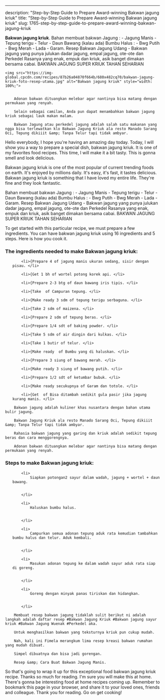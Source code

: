 ---
description: "Step-by-Step Guide to Prepare Award-winning Bakwan jagung kriuk"
title: "Step-by-Step Guide to Prepare Award-winning Bakwan jagung kriuk"
slug: 1765-step-by-step-guide-to-prepare-award-winning-bakwan-jagung-kriuk

<p>
	<strong>Bakwan jagung kriuk</strong>. 
	Bahan membuat bakwan Jagung : - Jagung Manis - Tepung terigu - Telur - Daun Bawang (kalau ada) Bumbu Halus : - Bwg Putih - Bwg Merah - Lada - Garam. Resep Bakwan Jagung Udang - Bakwan jagung yang punya julukan dadar jagung, empal jagung, ote-ote dan Perkedel Rasanya yang enak, empuk dan kriuk, asik banget dimakan bersama cabai. BAKWAN JAGUNG SUPER KRIUK TAHAN SEHARIAN
</p>
<p>
	
	<img src="https://img-global.cpcdn.com/recipes/87b26a04870f664b/680x482cq70/bakwan-jagung-kriuk-foto-resep-utama.jpg" alt="Bakwan jagung kriuk" style="width: 100%;">
	
	
		Adonan bakwan dituangkan melebar agar nantinya bisa matang dengan permukaan yang renyah.
	
		Selain sebagai camilan, Anda pun dapat menambahkan bakwan jagung kriuk sebagai lauk makan malam.
	
		Bakwan Jagung atau perkedel jagung adalah salah satu makanan yang ngga bisa terlewatkan klo Bakwan Jagung Kriuk ala resto Manado Sarang Oci, Tepung dikiiit &amp; Tanpa Telur tapi tidak ambyar.
	
</p>
<p>
	Hello everybody, I hope you're having an amazing day today. Today, I will show you a way to prepare a special dish, bakwan jagung kriuk. It is one of my favorites food recipes. This time, I will make it a bit tasty. This is gonna smell and look delicious.
</p>
	
<p>
	Bakwan jagung kriuk is one of the most popular of current trending foods on earth. It's enjoyed by millions daily. It's easy, it's fast, it tastes delicious. Bakwan jagung kriuk is something that I have loved my entire life. They're fine and they look fantastic.
</p>
<p>
	Bahan membuat bakwan Jagung : - Jagung Manis - Tepung terigu - Telur - Daun Bawang (kalau ada) Bumbu Halus : - Bwg Putih - Bwg Merah - Lada - Garam. Resep Bakwan Jagung Udang - Bakwan jagung yang punya julukan dadar jagung, empal jagung, ote-ote dan Perkedel Rasanya yang enak, empuk dan kriuk, asik banget dimakan bersama cabai. BAKWAN JAGUNG SUPER KRIUK TAHAN SEHARIAN
</p>

<p>
To get started with this particular recipe, we must prepare a few ingredients. You can have bakwan jagung kriuk using 16 ingredients and 5 steps. Here is how you cook it.
</p>

<h3>The ingredients needed to make Bakwan jagung kriuk:</h3>

<ol>
	
		<li>{Prepare 4 of jagung manis ukuran sedang, sisir dengan pisau. </li>
	
		<li>{Get 1 bh of wortel potong korek api. </li>
	
		<li>{Prepare 2-3 btg of daun bawang iris tipis. </li>
	
		<li>{Take  of Campuran tepung. </li>
	
		<li>{Make ready 3 sdm of tepung terigu serbaguna. </li>
	
		<li>{Take 2 sdm of maizena. </li>
	
		<li>{Prepare 2 sdm of tepung beras. </li>
	
		<li>{Prepare 1/4 sdt of baking powder. </li>
	
		<li>{Take 5 sdm of air dingin dari kulkas. </li>
	
		<li>{Take 1 butir of telur. </li>
	
		<li>{Make ready  of Bumbu yang di haluskan. </li>
	
		<li>{Prepare 3 siung of bawang merah. </li>
	
		<li>{Make ready 3 siung of bawang putih. </li>
	
		<li>{Prepare 1/2 sdt of ketumbar bubuk. </li>
	
		<li>{Make ready secukupnya of Garam dan totole. </li>
	
		<li>{Get  of Bisa ditambah sedikit gula pasir jika jagung kurang manis. </li>
	
</ol>
<p>
	
		Bakwan jagung adalah kuliner khas nusantara dengan bahan utama bulir jagung.
	
		Bakwan Jagung Kriuk ala resto Manado Sarang Oci, Tepung dikiiit &amp; Tanpa Telur tapi tidak ambyar.
	
		Rahasia bakwan jagung yang garing dan kriuk adalah sedikit tepung beras dan cara menggorengnya.
	
		Adonan bakwan dituangkan melebar agar nantinya bisa matang dengan permukaan yang renyah.
	
</p>

<h3>Steps to make Bakwan jagung kriuk:</h3>

<ol>
	
		<li>
			Siapkan potongan2 sayur dalam wadah, jagung + wortel + daun bawang.
			
			
		</li>
	
		<li>
			Haluskan bumbu halus.
			
			
		</li>
	
		<li>
			Campurkan semua adonan tepung aduk rata kemudian tambahkan bumbu halus dan telur. Aduk kembali.
			
			
		</li>
	
		<li>
			Masukan adonan tepung ke dalam wadah sayur aduk rata siap di goreng.
			
			
		</li>
	
		<li>
			Goreng dengan minyak panas tiriskan dan hidangkan.
			
			
		</li>
	
</ol>

<p>
	
		Membuat resep bakwan jagung tidaklah sulit berikut ni adalah langkah adalah daftar resep #Bakwan Jagung Kriuk #Bakwan jagung sayur kriuk #Bakwan Jagung Wuenak #Perkedel aka.
	
		Untuk menghasilkan bakwan yang teksturnya kriuk pun cukup mudah.
	
		Nah, kali ini Fimela merangkum lima resep kreasi bakwan rumahan yang mudah dibuat.
	
		Simpel dibuatnya dan bisa jadi gorengan.
	
		Resep &amp; Cara Buat Bakwan Jagung Manis.
	
</p>

<p>
	So that's going to wrap it up for this exceptional food bakwan jagung kriuk recipe. Thanks so much for reading. I'm sure you will make this at home. There's gonna be interesting food at home recipes coming up. Remember to bookmark this page in your browser, and share it to your loved ones, friends and colleague. Thank you for reading. Go on get cooking!
</p>
